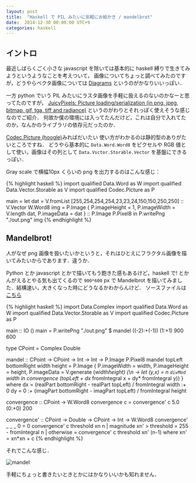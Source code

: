 ```yaml
---
layout: post
title:  "Haskell で PIL みたいに気軽にお絵かき / mandelbrot"
date:  2014-12-30 00:00:00 UTC+9
categories: haskell
---
```


## イントロ

最近しばらくごく小さな javascript を除いては基本的に haskell 縛りで生きてみようというようなことを考えついて，
画像についてちょっと調べてみたのですが，どうやらベクタ画像については
[Diagrams](http://projects.haskell.org/diagrams/) というのがかなりいいっぽい．

一方 python でいう PIL みたいにラスタ画像を手軽に扱えるのないのかなーと思ってたのですが，
[JuicyPixels: Picture loading/serialization (in png, jpeg, bitmap, gif, tga, tiff and radiance)](https://hackage.haskell.org/package/JuicyPixels)
というのがわりとそれっぽく使えそうな感じなのでご紹介．
何故か僕の環境には入ってたんだけど，これは自分で入れてたのか，なんかのライブラリの依存元だったのか．

[Codec.Picture (hoogle)](https://hackage.haskell.org/package/JuicyPixels-1.2/docs/Codec-Picture.html)みればだいたい
使い方がわかるのは静的型のありがたいところですね．
どうやら基本的に `Data.Word.Word8` をピクセルや RGB 値として使い，画像はその列として
`Data.Vsctor.Storable.Vector` を基盤にできるっぽい．

Gray scale で横幅10px くらいの png を出力するのはこんな感じ：

{% highlight haskell %}
import qualified Data.Word as W
import qualified Data.Vector.Storable as V
import qualified Codec.Picture as P

main = let dat = V.fromList [255,254,254,254,23,23,24,150,150,250,250] :: V.Vector W.Word8
           img = P.Image { P.imageHeight = 1, P.imageWidth = V.length dat, P.imageData = dat } :: P.Image P.Pixel8
           in
               P.writePng "./out.png" img
{% endhighlight %}

## Mandelbrot!

人がなぜ png 画像を扱いたいかというと，それはひとえにフラクタル画像を描いてみたいからであります．違うか．

Python とか javascript とかで描いてもう飽きた感もあるけど，haskell で! とかんがえるとやる気も出てくるので
`900*600` px で Mandelbrot を描いてみました．結構速い，大きくなった時にどうなるかわからんけど．
ソースファイルは [こちら]({{site.baseurl}}/assets/2014-12/small_mandel.hs)

{% highlight haskell %}
import Data.Complex
import qualified Data.Word as W
import qualified Data.Vector.Storable as V
import qualified Codec.Picture as P

main :: IO ()
main = P.writePng "./out.png" $ mandel ((-2):+(-1)) (1:+1) 900 600

type CPoint = Complex Double

mandel :: CPoint -> CPoint -> Int -> Int -> P.Image P.Pixel8
mandel topLeft bottomRight width height = P.Image {
    P.imageWidth = width,
    P.imageHeight = height,
    P.imageData = V.generate (width*height)
        (\n -> let (y,x) = n `divMod` width in
                    convergence (topLeft + dx* fromIntegral x + dy* fromIntegral y))
} where
    dx = (realPart bottomRight - realPart topLeft) / fromIntegral width :+ 0
    dy = 0 :+ (imagPart bottomRight - imagPart topLeft) / fromIntegral height

convergence :: CPoint -> W.Word8
convergence c = convergence' c 5.0 (0:+0) 200

convergence' :: CPoint -> Double -> CPoint -> Int -> W.Word8
convergence' _ _ _ 0 = 0
convergence' c threshold xn n
    | magnitude xn' > threshold = 255 - fromIntegral n
    | otherwise = convergence' c threshold xn' (n-1)
    where
        xn' =  xn*xn + c
{% endhighlight %}

それでこんな感じ．

![mandel]({{site.baseurl}}/img/2014-12/30-haskell-mandelbrot.png)

手軽にちょっと書きたいときとかにはかなりいいかも知れません．
